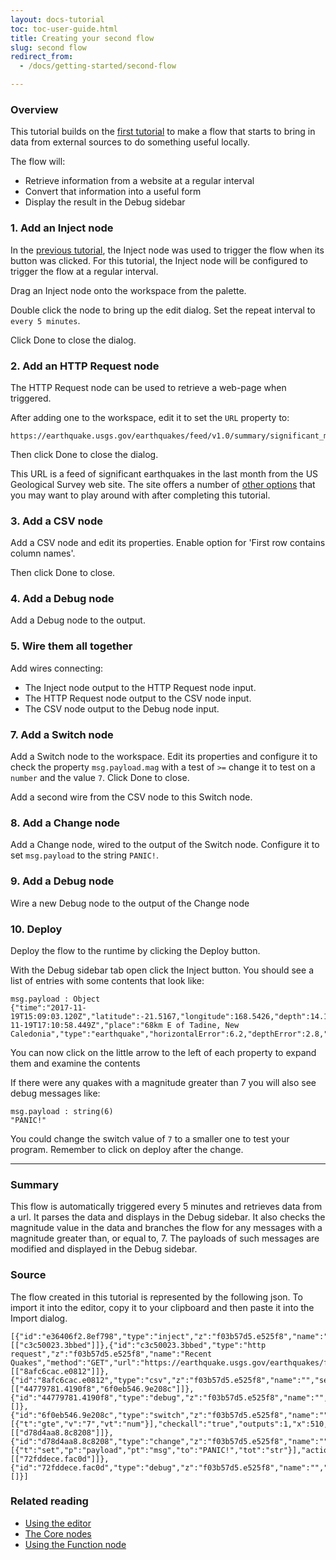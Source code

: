 ```yaml
---
layout: docs-tutorial
toc: toc-user-guide.html
title: Creating your second flow
slug: second flow
redirect_from:
  - /docs/getting-started/second-flow

---
```



### Overview

This tutorial builds on the [first tutorial](first-flow) to make a flow that
starts to bring in data from external sources to do something useful locally.

The flow will:

 - Retrieve information from a website at a regular interval
 - Convert that information into a useful form
 - Display the result in the Debug sidebar

### 1. Add an Inject node

In the [previous tutorial](first-flow), the Inject node was used to trigger the
flow when its button was clicked. For this tutorial, the Inject node will be
configured to trigger the flow at a regular interval.

Drag an Inject node onto the workspace from the palette.

Double click the node to bring up the edit dialog. Set the repeat interval to
`every 5 minutes`.

Click Done to close the dialog.

### 2. Add an HTTP Request node

The HTTP Request node can be used to retrieve a web-page when triggered.

After adding one to the workspace, edit it to set the `URL` property to:

    https://earthquake.usgs.gov/earthquakes/feed/v1.0/summary/significant_month.csv

Then click Done to close the dialog.

This URL is a feed of significant earthquakes in the last month from the US Geological Survey web site. The site offers a number of [other options](https://earthquake.usgs.gov/earthquakes/feed/v1.0/csv.php)
that you may want to play around with after completing this tutorial.

### 3. Add a CSV node

Add a CSV node and edit its properties. Enable option for 'First row contains
 column names'.

Then click Done to close.

### 4. Add a Debug node

Add a Debug node to the output.

### 5. Wire them all together

Add wires connecting:

  - The Inject node output to the HTTP Request node input.
  - The HTTP Request node output to the CSV node input.
  - The CSV node output to the Debug node input.

### 7. Add a Switch node

Add a Switch node to the workspace. Edit its properties and configure it to check
the property `msg.payload.mag` with a test of `>=` change it to test on a `number` and the value `7`. Click
Done to close.

Add a second wire from the CSV node to this Switch node.

### 8. Add a Change node

Add a Change node, wired to the output of the Switch node. Configure it to
set `msg.payload` to the string `PANIC!`.

### 9. Add a Debug node

Wire a new Debug node to the output of the Change node

### 10. Deploy

Deploy the flow to the runtime by clicking the Deploy button.

With the Debug sidebar tab open click the Inject button. You should see a list of
entries with some contents that look like:

    msg.payload : Object
    {"time":"2017-11-19T15:09:03.120Z","latitude":-21.5167,"longitude":168.5426,"depth":14.19,"mag":6.6,"magType":"mww","gap":21,"dmin":0.478,"rms":0.86,"net":"us","id":"us2000brgk","updated":"2017-11-19T17:10:58.449Z","place":"68km E of Tadine, New Caledonia","type":"earthquake","horizontalError":6.2,"depthError":2.8,"magError":0.037,"magNst":72,"status":"reviewed","locationSource":"us","magSource":"us"}

You can now click on the little arrow to the left of each property to expand them
and examine the contents

If there were any quakes with a magnitude greater than 7 you will also see debug
messages like:

    msg.payload : string(6)
    "PANIC!"

You could change the switch value of `7` to a smaller one to test your program. Remember to click on deploy after the change.
***

### Summary

This flow is automatically triggered every 5 minutes and retrieves data from a
url. It parses the data and displays in the Debug sidebar. It also checks the
magnitude value in the data and branches the flow for any messages with a
magnitude greater than, or equal to, 7. The payloads of such messages are
modified and displayed in the Debug sidebar.


### Source

The flow created in this tutorial is represented by the following json. To import
it into the editor, copy it to your clipboard and then paste it into the Import dialog.

    [{"id":"e36406f2.8ef798","type":"inject","z":"f03b57d5.e525f8","name":"","topic":"","payload":"","payloadType":"str","repeat":"300","crontab":"","once":false,"x":130,"y":900,"wires":[["c3c50023.3bbed"]]},{"id":"c3c50023.3bbed","type":"http request","z":"f03b57d5.e525f8","name":"Recent Quakes","method":"GET","url":"https://earthquake.usgs.gov/earthquakes/feed/v1.0/summary/significant_month.csv","tls":"","x":300,"y":900,"wires":[["8afc6cac.e0812"]]},{"id":"8afc6cac.e0812","type":"csv","z":"f03b57d5.e525f8","name":"","sep":",","hdrin":true,"hdrout":"","multi":"one","ret":"\\n","temp":"","x":470,"y":900,"wires":[["44779781.4190f8","6f0eb546.9e208c"]]},{"id":"44779781.4190f8","type":"debug","z":"f03b57d5.e525f8","name":"","active":true,"complete":false,"x":630,"y":900,"wires":[]},{"id":"6f0eb546.9e208c","type":"switch","z":"f03b57d5.e525f8","name":"","property":"payload.mag","propertyType":"msg","rules":[{"t":"gte","v":"7","vt":"num"}],"checkall":"true","outputs":1,"x":510,"y":960,"wires":[["d78d4aa8.8c8208"]]},{"id":"d78d4aa8.8c8208","type":"change","z":"f03b57d5.e525f8","name":"","rules":[{"t":"set","p":"payload","pt":"msg","to":"PANIC!","tot":"str"}],"action":"","property":"","from":"","to":"","reg":false,"x":650,"y":1020,"wires":[["72fddece.fac0d"]]},{"id":"72fddece.fac0d","type":"debug","z":"f03b57d5.e525f8","name":"","active":true,"complete":false,"x":750,"y":960,"wires":[]}]

### Related reading

 - [Using the editor](/docs/user-guide/editor/)
 - [The Core nodes](/docs/user-guide/nodes)
 - [Using the Function node](/docs/user-guide/writing-functions)
